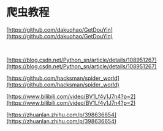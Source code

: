 # 爬虫教程

[https://github.com/dakuohao/GetDouYin](https://github.com/dakuohao/GetDouYin)
​

​

[https://blog.csdn.net/Python_sn/article/details/108951267](https://blog.csdn.net/Python_sn/article/details/108951267)
​

[https://github.com/hacksman/spider_world](https://github.com/hacksman/spider_world)
​

[https://www.bilibili.com/video/BV1Lf4y1J7n4?p=2](https://www.bilibili.com/video/BV1Lf4y1J7n4?p=2)
​

[https://zhuanlan.zhihu.com/p/398636654](https://zhuanlan.zhihu.com/p/398636654)
